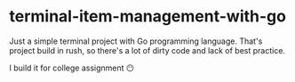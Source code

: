 # terminal-item-management-with-go

Just a simple terminal project with Go programming language. That's project build in rush, so there's a lot of dirty code and lack of best practice.

I build it for college assignment 😶
